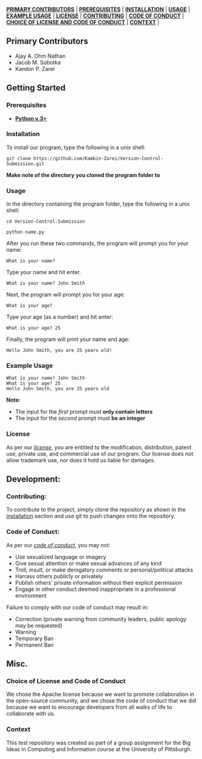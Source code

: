 **[PRIMARY CONTRIBUTORS](#primary-contributors)** |
**[PREREQUISITES](#prerequisites)** | 
**[INSTALLATION](#installation)** | 
**[USAGE](#usage)** |
**[EXAMPLE USAGE](#example-usage)** | 
**[LICENSE](#license)** |
**[CONTRIBUTING](#contributing)** | 
**[CODE OF CONDUCT](#code-of-conduct)** |
**[CHOICE OF LICENSE AND CODE OF CONDUCT](#choice-of-license-and-code-of-conduct)** |
**[CONTEXT](#context)** |

## Primary Contributors
* Ajay A. Ohm Nathan
* Jacob M. Sobotka
* Kambin P. Zarei

## Getting Started
### Prerequisites
- **[Python v.3+](https://www.python.org/downloads/)** 


### Installation
To install our program, type the following in a unix shell:

```shell 
git clone https://github.com/Kambin-Zarei/Version-Control-Submission.git
```

**Make note of the directory you cloned the program folder to**


### Usage
In the directory containing the program folder, type the following in a unix shell: 

```shell
cd Version-Control-Submission

python name.py
```

After you run these two commands, the program will prompt you for your name:

```shell 
What is your name?
```

Type your name and hit enter.
```shell
What is your name? John Smith
```

Next, the program will prompt you for your age: 
```shell
What is your age? 
```

Type your age (as a number) and hit enter:
```shell
What is your age? 25
```

Finally, the program will print your name and age: 

```shell
Hello John Smith, you are 25 years old!
```

### Example Usage
```shell
What is your name? John Smith
What is your age? 25
Hello John Smith, you are 25 years old
```

**Note:** 
- The input for the *first* prompt must **only contain letters**
- The input for the *second* prompt must **be an integer**

### License
As per our *[license](LICENSE.md)*, you are entitled to the modification, distribution, patent use, private use, and commercial use of our program. Our license does not allow trademark use, nor does it hold us liable for damages. 

## Development:
### Contributing:
To contribute to the project, simply clone the repository as shown in the [installation](#installation) section and use git to push changes onto the repository. 
 
### Code of Conduct: 
As per our *[code of conduct](CODE-OF-CONDUCT.md)*, you may not:
- Use sexualized language or imagery 
- Give sexual attention or make sexual advances of any kind
- Troll, insult, or make derogatory comments or personal/political attacks 
- Harrass others publicly or privately
- Publish others' private information without their explicit permission 
- Engage in other conduct deemed inappropriate in a professional environment

Failure to comply with our code of conduct may result in: 
- Correction (private warning from community leaders, public apology may be requested) 
- Warning 
- Temporary Ban
- Permanent Ban

## Misc. 
### Choice of License and Code of Conduct 
We chose the Apache license because we want to promote collaboration in the open-source community, and we chose the code of conduct that we did because we want to encourage developers from all walks of life to collaborate with us.

### Context
This test repository was created as part of a group assignment for the Big Ideas in Computing and Information course at the University of Pittsburgh.